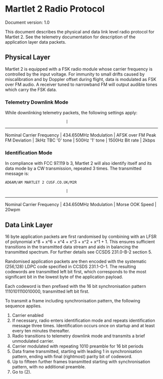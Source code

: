 # Martlet 2 Radio Protocol

Document version: 1.0

This document describes the physical and data link level radio protocol for 
Martlet 2. See the telemetry documentation for description of the application 
layer data packets.

## Physical Layer

Martlet 2 is equipped with a FSK radio module whose carrier frequency is 
controlled by the input voltage. For immunity to small drifts caused by 
miscalibration and by Doppler offset during flight, data is modulated as FSK 
over FM audio. A receiver tuned to narrowband FM will output audible tones 
which carry the FSK data.

### Telemetry Downlink Mode

While downlinking telemetry packets, the following settings apply:

                                |
------------------------------------------------
Nominal Carrier Frequency       | 434.650MHz
Modulation                      | AFSK over FM
Peak FM Deviation               | 3kHz TBC
'0' tone                        | 500Hz
'1' tone                        | 1500Hz
Bit rate                        | 2kbps


### Identification Mode

In compliance with FCC 97.119 b 3, Martlet 2 will also identify itself and its 
data mode by a CW transmission, repeated 3 times. The transmitted message is:

    AD6AM/AM MARTLET 2 CUSF.CO.UK/M2R

                                |
------------------------------------------------
Nominal Carrier Frequency       | 434.650MHz
Modulation                      | Morse OOK
Speed                           | 20wpm


## Data Link Layer

16 byte application packets are first randomised by combining with an LFSR of 
polynomial x^8 + x^6 + x^4 + x^3 + x^2 + x^1 + 1. This ensures sufficient 
transitions in the transmitted data stream and aids in balancing the 
transmitted spectrum. For further details see CCSDS 231.0-B-2 section 5.

Randomised application packets are then encoded with the systematic (256,128) 
LDPC code specified in CCSDS 231.1-O-1. The resulting codewords are transmitted 
left bit first, which corresponds to the most significant bit in the lowest 
byte of the application payload.

Each codeword is then prefixed with the 16 bit synchronisation pattern 
1110101110010000, transmitted left bit first.

To transmit a frame including synchronisation pattern, the following sequence 
applies.

1. Carrier enabled
2. If necessary, radio enters identification mode and repeats identification 
   message three times. Identification occurs once on startup and at least 
   every ten minutes thereafter.
3. Radio transitions to telemetry downlink mode and transmits a brief 
   unmodulated carrier.
4. Carrier modulated with repeating 1010 preamble for 16 bit periods
5. Data frame transmitted, starting with leading 1 in synchronisation pattern,
   ending with final (rightmost) parity bit of codeword.
6. Up to fifteen further frames transmitted starting with synchronisation 
   pattern, with no additional preamble.
7. Go to (2).

